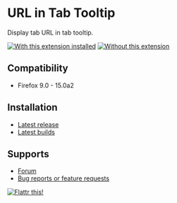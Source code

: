 # URL in Tab Tooltip

Display tab URL in tab tooltip.

[![With this extension installed](https://lh3.googleusercontent.com/-34jzqjytjCk/UAJzL4TBS4I/AAAAAAAACwA/VzxtA4ttyQ8/s200/tab-tooltip-url.png)](https://lh3.googleusercontent.com/-34jzqjytjCk/UAJzL4TBS4I/AAAAAAAACwA/VzxtA4ttyQ8/s640/tab-tooltip-url.png "With this extension installed")
[![Without this extension](https://lh6.googleusercontent.com/-gSC8UkpuXWk/UAJzOQ9qQwI/AAAAAAAACwA/qEyxI9rnXJo/s200/tab-tooltip.png)](https://lh6.googleusercontent.com/-gSC8UkpuXWk/UAJzOQ9qQwI/AAAAAAAACwA/qEyxI9rnXJo/s640/tab-tooltip.png "Without this extension")

## Compatibility

* Firefox 9.0 - 15.0a2

## Installation

* [Latest release](https://addons.mozilla.org/addon/tab-tooltip/?src=external-home)
* [Latest builds](tab-tooltip-url/downloads)

## Supports

* [Forum](https://forums.mozilla.org/addons/viewtopic.php?t=9859)
* [Bug reports or feature requests](tab-tooltip-url/issues)

[![Flattr this!](https://api.flattr.com/button/flattr-badge-large.png)](https://flattr.com/submit/auto?url=https%3A%2F%2Fgithub.com%2FLouCypher%2Ftab-tooltip-url "Flattr this!")